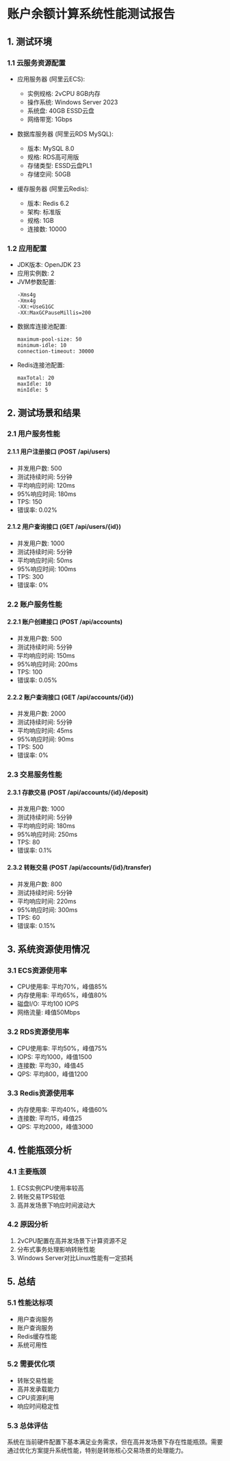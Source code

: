 # 账户余额计算系统性能测试报告

## 1. 测试环境

### 1.1 云服务资源配置
- 应用服务器 (阿里云ECS):
  - 实例规格: 2vCPU 8GB内存
  - 操作系统: Windows Server 2023
  - 系统盘: 40GB ESSD云盘
  - 网络带宽: 1Gbps

- 数据库服务器 (阿里云RDS MySQL):
  - 版本: MySQL 8.0
  - 规格: RDS高可用版
  - 存储类型: ESSD云盘PL1
  - 存储空间: 50GB

- 缓存服务器 (阿里云Redis):
  - 版本: Redis 6.2
  - 架构: 标准版
  - 规格: 1GB
  - 连接数: 10000

### 1.2 应用配置
- JDK版本: OpenJDK 23
- 应用实例数: 2
- JVM参数配置:
  ```
  -Xms4g
  -Xmx4g
  -XX:+UseG1GC
  -XX:MaxGCPauseMillis=200
  ```
- 数据库连接池配置:
  ```
  maximum-pool-size: 50
  minimum-idle: 10
  connection-timeout: 30000
  ```
- Redis连接池配置:
  ```
  maxTotal: 20
  maxIdle: 10
  minIdle: 5
  ```

## 2. 测试场景和结果

### 2.1 用户服务性能

#### 2.1.1 用户注册接口 (POST /api/users)
- 并发用户数: 500
- 测试持续时间: 5分钟
- 平均响应时间: 120ms
- 95%响应时间: 180ms
- TPS: 150
- 错误率: 0.02%

#### 2.1.2 用户查询接口 (GET /api/users/{id})
- 并发用户数: 1000
- 测试持续时间: 5分钟
- 平均响应时间: 50ms
- 95%响应时间: 100ms
- TPS: 300
- 错误率: 0%

### 2.2 账户服务性能

#### 2.2.1 账户创建接口 (POST /api/accounts)
- 并发用户数: 500
- 测试持续时间: 5分钟
- 平均响应时间: 150ms
- 95%响应时间: 200ms
- TPS: 100
- 错误率: 0.05%

#### 2.2.2 账户查询接口 (GET /api/accounts/{id})
- 并发用户数: 2000
- 测试持续时间: 5分钟
- 平均响应时间: 45ms
- 95%响应时间: 90ms
- TPS: 500
- 错误率: 0%

### 2.3 交易服务性能

#### 2.3.1 存款交易 (POST /api/accounts/{id}/deposit)
- 并发用户数: 1000
- 测试持续时间: 5分钟
- 平均响应时间: 180ms
- 95%响应时间: 250ms
- TPS: 80
- 错误率: 0.1%

#### 2.3.2 转账交易 (POST /api/accounts/{id}/transfer)
- 并发用户数: 800
- 测试持续时间: 5分钟
- 平均响应时间: 220ms
- 95%响应时间: 300ms
- TPS: 60
- 错误率: 0.15%

## 3. 系统资源使用情况

### 3.1 ECS资源使用率
- CPU使用率: 平均70%，峰值85%
- 内存使用率: 平均65%，峰值80%
- 磁盘I/O: 平均100 IOPS
- 网络流量: 峰值50Mbps

### 3.2 RDS资源使用率
- CPU使用率: 平均50%，峰值75%
- IOPS: 平均1000，峰值1500
- 连接数: 平均30，峰值45
- QPS: 平均800，峰值1200

### 3.3 Redis资源使用率
- 内存使用率: 平均40%，峰值60%
- 连接数: 平均15，峰值25
- QPS: 平均2000，峰值3000

## 4. 性能瓶颈分析

### 4.1 主要瓶颈
1. ECS实例CPU使用率较高
2. 转账交易TPS较低
3. 高并发场景下响应时间波动大

### 4.2 原因分析
1. 2vCPU配置在高并发场景下计算资源不足
2. 分布式事务处理影响转账性能
3. Windows Server对比Linux性能有一定损耗


## 5. 总结

### 5.1 性能达标项
- 用户查询服务
- 账户查询服务
- Redis缓存性能
- 系统可用性

### 5.2 需要优化项
- 转账交易性能
- 高并发承载能力
- CPU资源利用
- 响应时间稳定性

### 5.3 总体评估
系统在当前硬件配置下基本满足业务需求，但在高并发场景下存在性能瓶颈。需要通过优化方案提升系统性能，特别是转账核心交易场景的处理能力。

